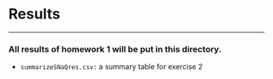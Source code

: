 # Results
---
### All results of homework 1 will be put in this directory.
* `summarizeSNaQres.csv:` a summary table for exercise 2
